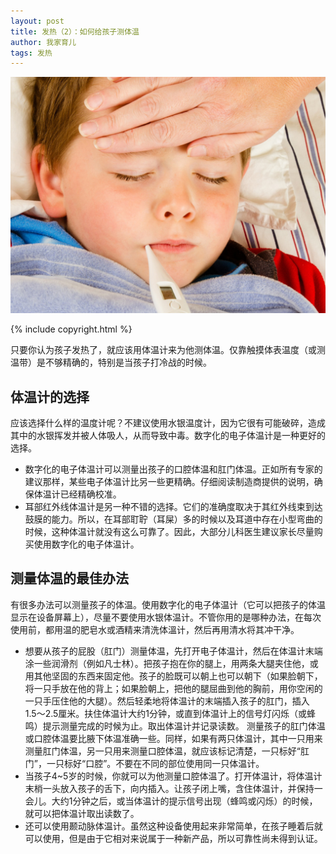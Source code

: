 ```yaml
---
layout: post
title: 发热（2）：如何给孩子测体温
author: 我家育儿
tags: 发热
---
```

![如何给孩子测体温](images/w3.jpg)

{% include copyright.html %}

只要你认为孩子发热了，就应该用体温计来为他测体温。仅靠触摸体表温度（或测温带）是不够精确的，特别是当孩子打冷战的时候。

## 体温计的选择
应该选择什么样的温度计呢？不建议使用水银温度计，因为它很有可能破碎，造成其中的水银挥发并被人体吸人，从而导致中毒。数字化的电子体温计是一种更好的选择。

* 数字化的电子体温计可以测量出孩子的口腔体温和肛门体温。正如所有专家的建议那样，某些电子体温计比另一些更精确。仔细阅读制造商提供的说明，确保体温计已经精确校准。
* 耳部红外线体温计是另一种不错的选择。它们的准确度取决于其红外线束到达鼓膜的能力。所以，在耳部耵聍（耳屎）多的时候以及耳道中存在小型弯曲的时候，这种体温计就没有这么可靠了。因此，大部分儿科医生建议家长尽量购买使用数字化的电子体温计。

## 测量体温的最佳办法
有很多办法可以测量孩子的体温。使用数字化的电子体温计（它可以把孩子的体温显示在设备屏幕上），尽量不要使用水银体温计。不管你用的是哪种办法，在每次使用前，都用温的肥皂水或酒精来清洗体溫计，然后再用清水将其冲干净。

* 想要从孩子的屁股（肛门）测量体温，先打开电子体温计，然后在体温计末端涂一些润滑剂（例如凡士林）。把孩子抱在你的腿上，用两条大腿夹住他，或用其他坚固的东西来固定他。孩子的脸既可以朝上也可以朝下（如果脸朝下，将一只手放在他的背上；如果脸朝上，把他的腿屈曲到他的胸前，用你空闲的一只手压住他的大腿）。然后轻柔地将体温计的末端插入孩子的肛门，插入1.5〜2.5厘米。扶住体温计大约1分钟，或直到体温计上的信号灯闪烁（或蜂鸣）提示测量完成的时候为止。取出体温计并记录读数。
  测量孩子的肛门体温或口腔体温要比腋下体温准确一些。同样，如果有两只体温计，其中一只用来测量肛门体温，另一只用来测量口腔体温，就应该标记清楚，一只标好“肛门”，一只标好“口腔”。不要在不同的部位使用同一只体温计。
* 当孩子4~5岁的时候，你就可以为他测量口腔体温了。打开体温计，将体温计末梢一头放入孩子的舌下，向内插入。让孩子闭上嘴，含住体温计，并保持一会儿。大约1分钟之后，或当体温计的提示信号出现（蜂鸣或闪烁）的时候，就可以把体温计取出读数了。
* 还可以使用颞动脉体温计。虽然这种设备使用起来非常简单，在孩子睡着后就可以使用，但是由于它相对来说属于一种新产品，所以可靠性尚未得到认证。
